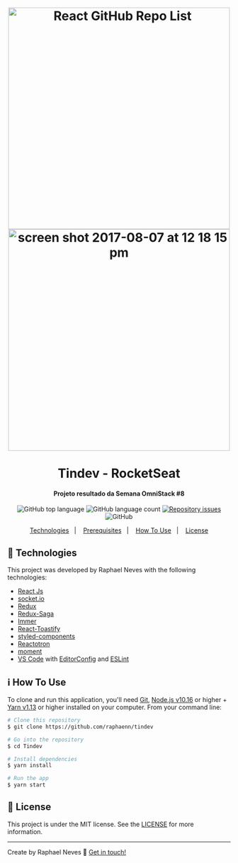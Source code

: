 <h1 align="center">
    <img width="500" alt="React GitHub Repo List" src="https://upload-dezcontao.s3.us-east-2.amazonaws.com/TinDev+Home+White.png" />
    <img width="500" alt="screen shot 2017-08-07 at 12 18 15 pm" src="https://upload-dezcontao.s3.us-east-2.amazonaws.com/TinDev+Home+Dark.png"><br>
    <br>
    Tindev - RocketSeat
</h1>

<h4 align="center">
  Projeto resultado da Semana OmniStack #8
</h4>
<p align="center">
  <img alt="GitHub top language" src="https://img.shields.io/github/languages/top/raphaenn/SocialApp.svg">
  
  <img alt="GitHub language count" src="https://img.shields.io/github/languages/count/raphaenn/SocialApp.svg">
  
  <a href="https://github.com/Raphaenn/SocialApp">
    <img alt="Repository issues" src="https://img.shields.io/github/issues/Raphaenn/SocialApp">
  </a>
  
  <img alt="GitHub" src="https://img.shields.io/github/license/Raphaenn/SocialApp"> 
</p>

<p align="center">
  <a href="#rocket-technologies">Technologies</a>&nbsp;&nbsp;&nbsp;|&nbsp;&nbsp;&nbsp;
  <a href="#warning-prerequisites">Prerequisites</a>&nbsp;&nbsp;&nbsp;|&nbsp;&nbsp;&nbsp;
  <a href="#information_source-how-to-use">How To Use</a>&nbsp;&nbsp;&nbsp;|&nbsp;&nbsp;&nbsp;
  <a href="#memo-license">License</a>
</p>

## :rocket: Technologies

This project was developed by Raphael Neves with the following technologies:

-  [React Js](https://reactnative.dev)
-  [socket.io](https://socket.io/)
-  [Redux](https://redux.js.org/)
-  [Redux-Saga](https://redux-saga.js.org/)
-  [Immer](https://github.com/immerjs/immer)
-  [React-Toastify](https://fkhadra.github.io/react-toastify/)
-  [styled-components](https://www.styled-components.com/)
-  [Reactotron](https://infinite.red/reactotron)
-  [moment](https://infinite.red/reactotron)
-  [VS Code][vc] with [EditorConfig][vceditconfig] and [ESLint][vceslint]

## :information_source: How To Use

To clone and run this application, you'll need [Git](https://git-scm.com), [Node.js v10.16][nodejs] or higher + [Yarn v1.13][yarn] or higher installed on your computer. From your command line:

```bash
# Clone this repository
$ git clone https://github.com/raphaenn/tindev

# Go into the repository
$ cd Tindev

# Install dependencies
$ yarn install

# Run the app
$ yarn start
```

## :memo: License
This project is under the MIT license. See the [LICENSE](https://github.com/Raphaenn/tindev) for more information.

---

Create by Raphael Neves :wave: [Get in touch!](https://www.linkedin.com/in/raphaelnneves/)

[nodejs]: https://nodejs.org/
[yarn]: https://yarnpkg.com/
[vc]: https://code.visualstudio.com/
[vceditconfig]: https://marketplace.visualstudio.com/items?itemName=EditorConfig.EditorConfig
[vceslint]: https://marketplace.visualstudio.com/items?itemName=dbaeumer.vscode-eslint
